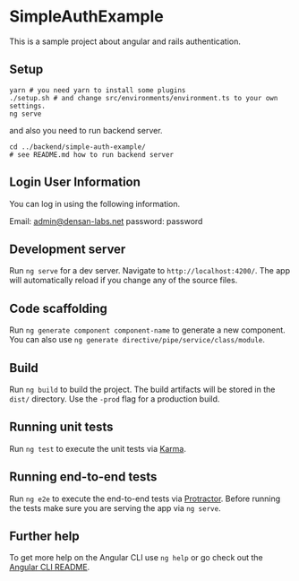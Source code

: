 # SimpleAuthExample

This is a sample project about angular and rails authentication.

## Setup

```
yarn # you need yarn to install some plugins
./setup.sh # and change src/environments/environment.ts to your own settings.
ng serve
```

and also you need to run backend server.

```
cd ../backend/simple-auth-example/
# see README.md how to run backend server
```

## Login User Information

You can log in using the following information.

Email: admin@densan-labs.net
password: password


## Development server
Run `ng serve` for a dev server. Navigate to `http://localhost:4200/`. The app will automatically reload if you change any of the source files.

## Code scaffolding

Run `ng generate component component-name` to generate a new component. You can also use `ng generate directive/pipe/service/class/module`.

## Build

Run `ng build` to build the project. The build artifacts will be stored in the `dist/` directory. Use the `-prod` flag for a production build.

## Running unit tests

Run `ng test` to execute the unit tests via [Karma](https://karma-runner.github.io).

## Running end-to-end tests

Run `ng e2e` to execute the end-to-end tests via [Protractor](http://www.protractortest.org/).
Before running the tests make sure you are serving the app via `ng serve`.

## Further help

To get more help on the Angular CLI use `ng help` or go check out the [Angular CLI README](https://github.com/angular/angular-cli/blob/master/README.md).
